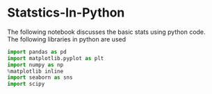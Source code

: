 # Statstics-In-Python

The following notebook discusses the basic stats using python code. <br />
The following libraries in python are used
```python
import pandas as pd
import matplotlib.pyplot as plt
import numpy as np
%matplotlib inline
import seaborn as sns
import scipy
```
